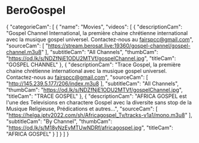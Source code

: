 # BeroGospel
{
  "categorieCam": [
    {
      "name": "Movies",
      "videos": [
        { "descriptionCam": "Gospel Channel International, la première chaine chrétienne international avec la musique gospel universel. Contactez-nous au fairspcc@gmail.com", "sourceCam": [ "https://stream.berosat.live:19360/gospel-channel/gospel-channel.m3u8" ], "subtitleCam": "All Channels", "thumbCam": "https://od.lk/s/NDZfNjE1ODU2MTVf/gospelChannel.jpg", "titleCam": "GOSPEL CHANNEL" },
         { "descriptionCam": "Trace Gospel, la première chaine chrétienne international avec la musique gospel universel. Contactez-nous au fairspcc@gmail.com", "sourceCam": [ "http://145.239.5.177/206/index.m3u8 ], "subtitleCam": "All Channels", "thumbCam": "https://od.lk/s/NDZfNjE1ODU2MTVf/gospelChannel.jpg", "titleCam": "TRACE GOSPEL" },
        {
          "descriptionCam": "AFRICA GOSPEL est l'une des Televisions en charactere Gospel avec la diversite sans stop de la Musique Religieuse, Prédications et autres...",
          "sourceCam": [
            "https://helga.iptv2022.com/sh/Africagospel_Tv/tracks-v1a1/mono.m3u8"
          ],
          "subtitleCam": "By Channel",
          "thumbCam": "https://od.lk/s/M18yNzEyMTUwNDRf/africagospel.jpg",
          "titleCam": "AFRICA GOSPEL"
        }
      ]
    }
  ]
}
